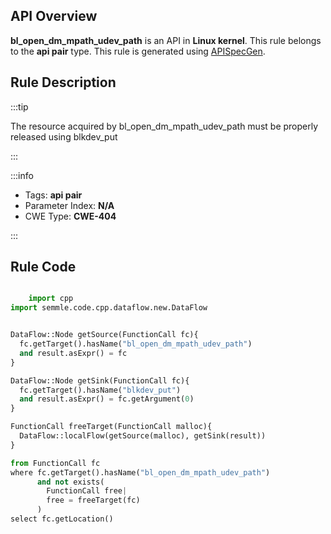 ---
---


## API Overview
**bl_open_dm_mpath_udev_path** is an API in **Linux kernel**. This rule belongs to the **api pair** type. This rule is generated using [APISpecGen](../../tools/APISpecGen).
## Rule Description

:::tip

The resource acquired by bl_open_dm_mpath_udev_path must be properly released using blkdev_put

:::

:::info

- Tags: **api pair**
- Parameter Index: **N/A**
- CWE Type: **CWE-404**

:::

## Rule Code
```python

    import cpp
import semmle.code.cpp.dataflow.new.DataFlow


DataFlow::Node getSource(FunctionCall fc){
  fc.getTarget().hasName("bl_open_dm_mpath_udev_path")
  and result.asExpr() = fc
}

DataFlow::Node getSink(FunctionCall fc){
  fc.getTarget().hasName("blkdev_put")
  and result.asExpr() = fc.getArgument(0)
}

FunctionCall freeTarget(FunctionCall malloc){
  DataFlow::localFlow(getSource(malloc), getSink(result))
}

from FunctionCall fc
where fc.getTarget().hasName("bl_open_dm_mpath_udev_path")
      and not exists(
        FunctionCall free| 
        free = freeTarget(fc)
      )
select fc.getLocation()

    
```